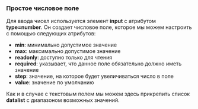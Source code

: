 ### Простое числовое поле
Для ввода чисел используется элемент **input** с атрибутом **type=number**. Он создает числовое поле, которое мы можем настроить с помощью следующих атрибутов:
- **min**: минимально допустимое значение
- **max**: максимально допустимое значение
- **readonly**: доступно только для чтения
- **required**: указывает, что данное поле обязательно должно иметь значение
- **step**: значение, на которое будет увеличиваться число в поле
- **value**: значение по умолчанию

Как и в случае с текстовым полем мы можем здесь прикрепить список **datalist** с диапазоном возможных значений.